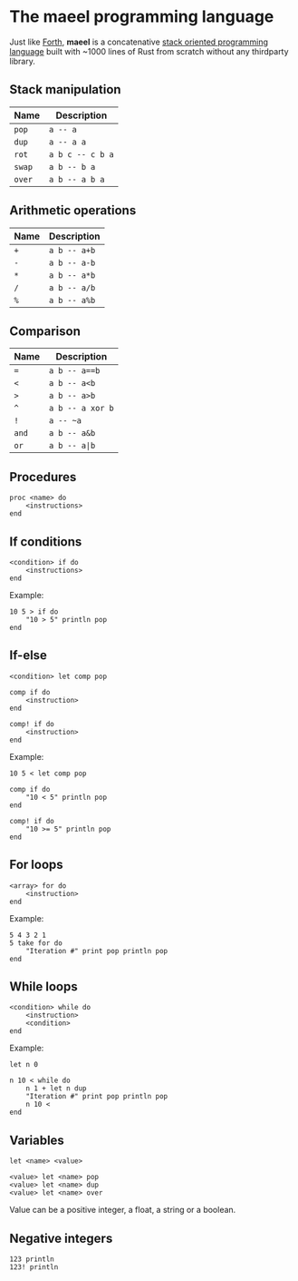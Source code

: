 # The maeel programming language

Just like [Forth](https://en.wikipedia.org/wiki/Forth_(programming_language)), **maeel** is a concatenative [stack oriented programming language](https://en.wikipedia.org/wiki/Stack-oriented_programming) built with ~1000 lines of Rust from scratch without any thirdparty library.

## Stack manipulation

| Name   | Description
| ---    | ---
| `pop`  | `a -- a`
| `dup`  | `a -- a a`
| `rot`  | `a b c -- c b a`
| `swap` | `a b -- b a`
| `over` | `a b -- a b a`

## Arithmetic operations

| Name | Description
| ---  | ---
| `+`  | `a b -- a+b`
| `-`  | `a b -- a-b`
| `*`  | `a b -- a*b`
| `/`  | `a b -- a/b`
| `%`  | `a b -- a%b`

## Comparison

| Name  | Description
| ---   | ---
| `=`   | `a b -- a==b`
| `<`   | `a b -- a<b`
| `>`   | `a b -- a>b`
| `^`   | `a b -- a xor b`
| `!`   | `a -- ~a`
| `and` | `a b -- a&b`
| `or`  | `a b -- a\|b`

## Procedures

```
proc <name> do
    <instructions>
end
```

## If conditions

```
<condition> if do
    <instructions>
end
```

Example:

```
10 5 > if do
    "10 > 5" println pop
end
```

## If-else

```
<condition> let comp pop

comp if do
    <instruction>
end

comp! if do
    <instruction>
end

```


Example:

```
10 5 < let comp pop

comp if do
    "10 < 5" println pop
end

comp! if do
    "10 >= 5" println pop
end
```

## For loops

```
<array> for do
    <instruction>
end
```

Example:

```
5 4 3 2 1
5 take for do
    "Iteration #" print pop println pop
end
```

## While loops

```
<condition> while do
    <instruction>
    <condition>
end
```

Example:

```
let n 0

n 10 < while do
    n 1 + let n dup
    "Iteration #" print pop println pop
    n 10 <
end
```

## Variables

```
let <name> <value>

<value> let <name> pop
<value> let <name> dup
<value> let <name> over
```

Value can be a positive integer, a float, a string or a boolean.

## Negative integers

```
123 println
123! println
```

